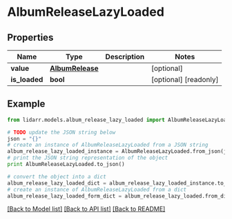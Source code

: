 # AlbumReleaseLazyLoaded


## Properties
Name | Type | Description | Notes
------------ | ------------- | ------------- | -------------
**value** | [**AlbumRelease**](AlbumRelease.md) |  | [optional] 
**is_loaded** | **bool** |  | [optional] [readonly] 

## Example

```python
from lidarr.models.album_release_lazy_loaded import AlbumReleaseLazyLoaded

# TODO update the JSON string below
json = "{}"
# create an instance of AlbumReleaseLazyLoaded from a JSON string
album_release_lazy_loaded_instance = AlbumReleaseLazyLoaded.from_json(json)
# print the JSON string representation of the object
print AlbumReleaseLazyLoaded.to_json()

# convert the object into a dict
album_release_lazy_loaded_dict = album_release_lazy_loaded_instance.to_dict()
# create an instance of AlbumReleaseLazyLoaded from a dict
album_release_lazy_loaded_form_dict = album_release_lazy_loaded.from_dict(album_release_lazy_loaded_dict)
```
[[Back to Model list]](../README.md#documentation-for-models) [[Back to API list]](../README.md#documentation-for-api-endpoints) [[Back to README]](../README.md)


